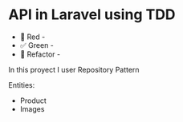 # API in Laravel using TDD
 
* :red_circle: Red -
* :white_check_mark: Green -
* :raised_hands: Refactor -

In this proyect I user Repository Pattern

Entities:
* Product
* Images


